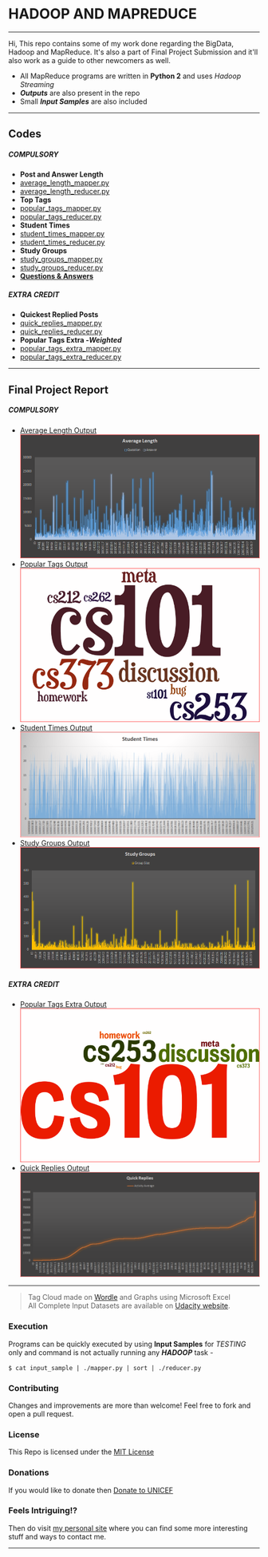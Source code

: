 # HADOOP AND MAPREDUCE

---
Hi, This repo contains some of my work done regarding the BigData, Hadoop and MapReduce. It's also a part of Final Project Submission and it'll also work as a guide to other newcomers as well.

  - All MapReduce programs are written in **Python 2** and uses _Hadoop Streaming_
  - **_Outputs_** are also present in the repo
  - Small **_Input Samples_** are also included

---
## Codes
##### COMPULSORY
- **Post and Answer Length**
 - [average_length_mapper.py](http://github.com/np1810/Hadoop_and_MapReduce/blob/master/L5_FinalProject/average_length/average_length_mapper.py) 
 - [average_length_reducer.py](http://github.com/np1810/Hadoop_and_MapReduce/blob/master/L5_FinalProject/average_length/average_length_reducer.py)
- **Top Tags**
 - [popular_tags_mapper.py](http://github.com/np1810/Hadoop_and_MapReduce/blob/master/L5_FinalProject/popular_tags/popular_tags_mapper.py)
 - [popular_tags_reducer.py](http://github.com/np1810/Hadoop_and_MapReduce/blob/master/L5_FinalProject/popular_tags/popular_tags_reducer.py)
- **Student Times**
 - [student_times_mapper.py](http://github.com/np1810/Hadoop_and_MapReduce/blob/master/L5_FinalProject/student_times/student_times_mapper.py)
 - [student_times_reducer.py](http://github.com/np1810/Hadoop_and_MapReduce/blob/master/L5_FinalProject/student_times/student_times_reducer.py)
- **Study Groups**
 - [study_groups_mapper.py](http://github.com/np1810/Hadoop_and_MapReduce/blob/master/L5_FinalProject/study_groups/study_groups_mapper.py)
 - [study_groups_reducer.py](http://github.com/np1810/Hadoop_and_MapReduce/blob/master/L5_FinalProject/study_groups/study_groups_reducer.py)
- [**Questions & Answers**][qa]

##### EXTRA CREDIT
- **Quickest Replied Posts**
 - [quick_replies_mapper.py](http://github.com/np1810/Hadoop_and_MapReduce/blob/master/L5_FinalProject/quick_replies/quick_replies_mapper.py)
 - [quick_replies_reducer.py](http://github.com/np1810/Hadoop_and_MapReduce/blob/master/L5_FinalProject/quick_replies/quick_replies_reducer.py)
- **Popular Tags Extra -_Weighted_**
 - [popular_tags_extra_mapper.py](http://github.com/np1810/Hadoop_and_MapReduce/blob/master/L5_FinalProject/popular_tags_extra/popular_tags_extra_mapper.py)
 - [popular_tags_extra_reducer.py](http://github.com/np1810/Hadoop_and_MapReduce/blob/master/L5_FinalProject/popular_tags_extra/popular_tags_extra_reducer.py)

---
## Final Project Report
##### COMPULSORY
- [Average Length Output][al]
![](https://raw.githubusercontent.com/np1810/Hadoop_and_MapReduce/master/L5_FinalProject/average_length/average_length_output.png)
- [Popular Tags Output][pt]
![](https://raw.githubusercontent.com/np1810/Hadoop_and_MapReduce/master/L5_FinalProject/popular_tags/popular_tags_output.png)
- [Student Times Output][st]
![](https://raw.githubusercontent.com/np1810/Hadoop_and_MapReduce/master/L5_FinalProject/student_times/student_times_output.png)
- [Study Groups Output][sg]
![](https://raw.githubusercontent.com/np1810/Hadoop_and_MapReduce/master/L5_FinalProject/study_groups/study_groups_output.png)

##### EXTRA CREDIT
- [Popular Tags Extra Output][pte]
![](https://raw.githubusercontent.com/np1810/Hadoop_and_MapReduce/master/L5_FinalProject/popular_tags_extra/popular_tags_extra_output.png)
- [Quick Replies Output][qr]
![](https://raw.githubusercontent.com/np1810/Hadoop_and_MapReduce/master/L5_FinalProject/quick_replies/quick_replies_output.png)

---
> Tag Cloud made on [Wordle](http://wordle.net) and Graphs using Microsoft Excel  
> All Complete Input Datasets are available on [Udacity website](http://content.udacity-data.com/course/hadoop/forum_data.tar.gz).

### Execution
Programs can be quickly executed by using **Input Samples** for _TESTING_ only and command is not actually running any **_HADOOP_** task -
```
$ cat input_sample | ./mapper.py | sort | ./reducer.py
```

### Contributing
Changes and improvements are more than welcome! Feel free to fork and open a pull request.

### License
This Repo is licensed under the [MIT License][license]

### Donations
If you would like to donate then [Donate to UNICEF][donate]

### Feels Intriguing!?
Then do visit [my personal site][mysite] where you can find some more interesting stuff and ways to contact me.

---
[mysite]:http://nitinpathak.esy.es
[donate]:http://supportunicef.org
[license]:http://github.com/np1810/Hadoop_and_MapReduce/blob/master/LICENSE.md
[qa]:http://github.com/np1810/Hadoop_and_MapReduce/blob/master/QA.md
[al]:http://github.com/np1810/Hadoop_and_MapReduce/tree/master/L5_FinalProject/average_length/average_length_output.tsv
[pt]:http://github.com/np1810/Hadoop_and_MapReduce/tree/master/L5_FinalProject/popular_tags/popular_tags_output.tsv
[pte]:http://github.com/np1810/Hadoop_and_MapReduce/tree/master/L5_FinalProject/popular_tags_extra/popular_tags_extra_output.tsv
[qr]:http://github.com/np1810/Hadoop_and_MapReduce/tree/master/L5_FinalProject/quick_replies/quick_replies_output.tsv
[st]:http://github.com/np1810/Hadoop_and_MapReduce/tree/master/L5_FinalProject/student_times/student_times_output.tsv
[sg]:http://github.com/np1810/Hadoop_and_MapReduce/blob/master/L5_FinalProject/study_groups/study_groups_output.tsv
